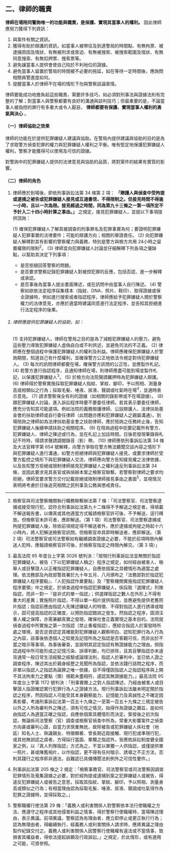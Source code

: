 ## 二、律師的職責

**律師在場陪同警詢唯一的功能與職責，是保護、實現其當事人的權利。** 因此律師應努力獲得下列資訊：

1. 與案件有關之資訊。
2. 獲得有助於辯護的資訊，如當事人被帶往及到達警局的時間點、有無拘票、被逮捕原因及情狀、有無被刑求或脅迫、有無被搜索、被搜索範圍及情狀、有無同意搜索、有無扣押票、搜索票等。
3. 避免讓當事人提供會使自己陷於不利地位的證據。
4. 避免當事人留置於警局的時間被不必要的拖延，如在等待一定時間後，應詢問相關員警進度如何。
5. 提醒當事人於律師不在場的情形下勿與警察談論案情。

律師要能成功地擔負起這些職責，需要許多技巧，如必須對刑事法與證據法則有完整的了解；對當事人與警察都要有良好的溝通與談判技巧；但最重要的是，不論當事人被指控的罪行有多重大或令人厭惡， **律師都要有保護、實現當事人權利的勇氣與決心** 。

#### （一）律師協助之效果

律師的功能在於提供犯罪嫌疑人建議與協助。在警局內提供建議與協助的目的是為了求取警方偵查犯罪的權力與犯罪嫌疑人權利之平衡。唯有堅定地保護犯罪嫌疑人權利，警察才能獲得可以使用及可信的證據。

對警詢中的犯罪嫌疑人提供的法律意見與協助的品質，將對案件的結果有實質的影響。

#### （二）律師的角色

1. 律師應於到場後，即依刑事訴訟法第 34 條第 2 項： **「辯護人與偵查中受拘提或逮捕之被告或犯罪嫌疑人接見或互通書信，不得限制之。但接見時間不得逾一小時，且以一次為限。接見經過之時間，同為第九十三條之一第一項所定不予計入二十四小時計算之事由。」** 之規定，接見犯罪嫌疑人，並就以下事項提供諮詢：

   (1) 確保犯罪嫌疑人了解其被調查的刑事罪名及犯罪事實為何；要證明犯罪嫌疑人犯罪事實的法律要件；可能的辯護方向；相關的舉證責任。
   (2) 向犯罪嫌疑人解釋對其有影響的警察權力與義務，特別是警方與檢方共用 24小時之留置權限的限制<sup>2</sup>。
   (3) 律師宜向犯罪嫌疑人討論並仔細解釋下列各項之優缺點，以幫助其決定下列事項：
      - 是否拒絕回答警察的問題。
      - 是否要求警察記錄犯罪嫌疑人對被控犯罪的反應，包括否認、進一步解釋或承認。
      - 是否事後為當事人提出書面陳述，或在訊問中由當事人自行陳述。
   (4) 警察如欲依法定程序採集樣本（指紋、DNA、照片、鞋印）、取得證據或保全證據時，例如進行搜索或者指認程序，律師應給予犯罪嫌疑人關於警察權力的法律意見，亦應於適當時建議同意進行法定程序，並告知其拒絕進行法定程序的後果。

2. ###### 律師應提供犯罪嫌疑人的協助，如：

   (1) 支持犯罪嫌疑人。律師在警局之目的是為了減輕犯罪嫌疑人的壓力，避免這些壓力導致犯罪嫌疑人虛偽自白或不利供述，並避免司法的不正義。
   (2) 律師應在整個過程中保護犯罪嫌疑人的權利及利益。律師應確保犯罪嫌疑人於警詢期間，知道自己有什麼權利，並確保警方公正地依法令規定對待犯罪嫌疑人。
   (3) 每次的訊問律師都要在場，確保警方訊問的公正性，並應製作札記。
   (4) 若警方進行指認程序，且通知律師在場，則律師應盡可能到場並製作札記，以保護犯罪嫌疑人<sup>3</sup>。
   (5) 於檢方向法院聲請羈押時為犯罪嫌疑人辯護。
   (6) 律師得於警察實施採取犯罪嫌疑人指紋、掌紋、腳印，予以照相、測量身高或相類似之行為；採取毛髮、唾液、尿液、聲調或吐氣時在場<sup>4</sup>，並適時表示意見。
   (7) 請求警察保全有利的證據（如相關的錄影帶或不在場證據）。
   (8) 跟犯罪嫌疑人討論，進入訴訟程序時要不要委任律師。若其表示要委任律師，應充分告知其可能選項。例如法院的義務辯護律師、公設辯護人、法律扶助基金會的扶助律師或自行委任律師（此問題亦應和犯罪嫌疑人之親屬溝通）。到場陪詢之律師如為法律扶助基金會之扶助律師，應於陪詢之任務終止後，告知犯罪嫌疑人後續申請扶助之相關程序。
   (9) 在陪詢過程中扼要記載所有警方、犯罪嫌疑人、律師之陳述或行為，並在札記上加註時間。日後若發現筆錄與札記不符時，得請求聲請調閱錄音（影）帶。
   (10) 律師應依刑事訴訟法第 34 條及大法官釋字第 654 號解釋，向警方爭取在警方無法聽聞交談內容之情形下與犯罪嫌疑人進行溝通，如警方拒絕律師與犯罪嫌疑人接見，或要求律師於受警方監控之情形下與犯罪嫌疑人交流，律師應向警方告知接見權之法律依據，以及告知警方拒絕或限制律師接見犯罪嫌疑人之權利違反刑事訴訟法第 34條，並因此要求見其長官或與偵辦本案之檢察官聯繫。若警察對律師之要求均拒絕，律師宜要求警方交付記載拒絕或限制律師接見事由之書面<sup>5</sup>，並視情況表明將考慮於日後追究相關之民刑事及公務員懲戒責任。

***

2. 檢察官與司法警察機關執行職務聯繫辦法第 7 條：「司法警察官、司法警察逮捕或接受現行犯，認符合刑事訴訟法第九十二條得不予解送之規定者，得填載不解送報告書，以傳真或其他適當方式報請檢察官許可後，不予解送，逕行釋放。但檢察官未許可者，應即解送。（第 1 項）司法警察官、司法警察逮捕或拘提犯罪嫌疑人後，除依前項規定得不解送者外，應於逮捕或拘提之時起十六小時內，將人犯解送檢察官訊問。但檢察官命其即時解送者，應即解送。（第 2 項）司法警察官或司法警察如有繼續調查證據之必要，不能於前項時限內解送人犯時，應報請檢察官許可後，於檢察官指定之時限內解交。（第 3 項）」

3. 最高法院 95 年度台上字第 3026 號判決：「按現行刑事訴訟法並無關於指認犯罪嫌疑人、被告（下以犯罪嫌疑人稱之）程序之規定，如何經由被害人、檢舉人或目擊證人以正確指認犯罪嫌疑人，自應依個案之具體情形為適當之處理。依法務部及內政部警政署於九十年五月、八月頒布之『法務部對於指認犯罪嫌疑人程序要點』、『人犯指認作業要點』及『警察機關實施指認犯罪嫌疑人程序要領』中之規定，於偵查過程中指認犯罪嫌疑人，係採取『選擇式』列隊指認，而非一對一『是非式的單一指認』；供選擇指認之數人在外形上不得有重大的差異；實施照片指認，不得以單一相片提供指認，並應避免提供老舊照片指認；指認前應由指認人先陳述嫌疑人的特徵、不得對指認人進行誘導或暗示，固可提高指認的正確度，以預防指認錯誤之發生。然指認之程序，固須注重人權之保障，亦需兼顧真實之發現，確保社會正義實現之基本目的。法院就偵查過程中所實施之第一次指認（禁止重複指認），應綜合指認人於案發時所處之環境，是否足資認定其確能對犯罪嫌疑人觀察明白、認知犯罪行為人行為之內容，該事後依憑個人之知覺及記憶所為之指認是否客觀可信，而非出於不當之暗示等事項，為事後審查，並說明其認定指認有無證據能力之理由。倘指認過程中所可能形成之記憶污染、誤導判斷，均已排除，且其目擊指認亦未違背通常一般日常生活經驗之經驗或論理法則，指認人於審判中，並已依人證之調查程序，陳述其出於親身經歷之見聞所為指認，並依法踐行詰問之程序，而非單以指認人之指認為論罪之唯一依據，自不得僅因指認人之指認程序與上開不具法拘束力之要點（領）規範未盡相符，遽認其無證據能力。」最高法院 95 年度台上字第 1172 號判決：「刑事實務上之對人指認陳述，乃經由被害人或目擊證人指證確認實行犯罪行為人之證據方法。現行刑事訴訟法雖未明定關於指認之程序，然因指認人可能受其本身觀察能力、記憶能力及真誠性之不確定因素影響，考諸刑事訴訟法第一百五十九條之一至第一百五十九條之三規定被告以外之人所為審判外之陳述，須有可信之情況，始得作為證據之趣旨，是如何由指認人為適當正確之指認，自應依個案具體情形而決定。案發後之初次指認，無論係司法警察（官）調查或檢察官偵查中所為，常重大影響案件之偵查方向甚或審判心證，自當力求慎重無訛，故除被告或犯罪嫌疑人係社會（地區）知名人士、熟識親友、特徵顯著、曾長期近距接觸、現行犯或準現行犯，或其他無誤認之虞者，方得採行當面、單獨之指認外，皆應依訴訟制度健全國家之例，以『真人列隊指認』方式為之，不宜以單獨一人供指認，或僅提供單一照片，甚或陳舊相片，以作指認，更不得有任何暗示、誘導之不正方法，否則其踐行之程序即非適法，自難認已具備傳聞法則例外之可信性要件。」

4. 刑事訴訟法第 205 條之 2 規定：「檢察事務官、司法警察官或司法警察因調查犯罪情形及蒐集證據之必要，對於經拘提或逮捕到案之犯罪嫌疑人或被告，得違反犯罪嫌疑人或被告之意思，採取其指紋、掌紋、腳印，予以照相、測量身高或類似之行為；有相當理由認為採取毛髮、唾液、尿液、聲調或吐氣得作為犯罪之證據時，並得採取之。」

5. 警察職權行使法第 29 條：「義務人或利害關係人對警察依本法行使職權之方法、應遵守之程序或其他侵害利益之情事，得於警察行使職權時，當場陳述理由，表示異議。前項異議，警察認為有理由者，應立即停止或更正執行行為；認為無理由者，得繼續執行，經義務人或利害關係人請求時，應將異議之理由製作紀錄交付之。義務人或利害關係人因警察行使職權有違法或不當情事，致損害其權益者，得依法提起訴願及行政訴訟。」之規定，於此情形，或有適用之可能，可資參照。
